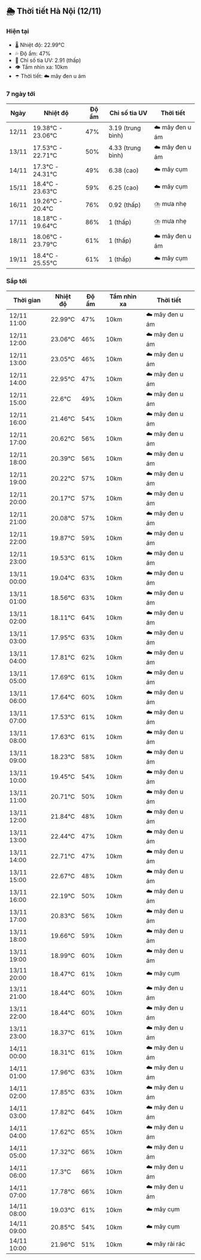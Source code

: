 ## 🌦️ Thời tiết Hà Nội (12/11)

### Hiện tại

- 🌡️ Nhiệt độ: 22.99℃
- 💦 Độ ẩm: 47%
- 🌟 Chỉ số tia UV: 2.91 (thấp)
- 👁️ Tầm nhìn xa: 10km
- ☂️ Thời tiết: ☁️ mây đen u ám

### 7 ngày tới

| Ngày | Nhiệt độ | Độ ẩm | Chỉ số tia UV | Thời tiết |
| --- | --- | --- | --- | --- |
| 12/11 | 19.38℃ - 23.06℃ | 47% | 3.19 (trung bình) | ☁️ mây đen u ám |
| 13/11 | 17.53℃ - 22.71℃ | 50% | 4.33 (trung bình) | ☁️ mây đen u ám |
| 14/11 | 17.3℃ - 24.31℃ | 49% | 6.38 (cao) | ☁️ mây cụm |
| 15/11 | 18.4℃ - 23.63℃ | 59% | 6.25 (cao) | ☁️ mây cụm |
| 16/11 | 19.26℃ - 20.4℃ | 76% | 0.92 (thấp) | ⛈️ mưa nhẹ |
| 17/11 | 18.18℃ - 19.64℃ | 86% | 1 (thấp) | ⛈️ mưa nhẹ |
| 18/11 | 18.06℃ - 23.79℃ | 61% | 1 (thấp) | ☁️ mây đen u ám |
| 19/11 | 18.4℃ - 25.55℃ | 61% | 1 (thấp) | ☁️ mây cụm |

### Sắp tới

| Thời gian | Nhiệt độ | Độ ẩm | Tầm nhìn xa | Thời tiết |
| --- | --- | --- | --- | --- |
| 12/11 11:00 | 22.99℃ | 47% | 10km | ☁️ mây đen u ám |
| 12/11 12:00 | 23.06℃ | 46% | 10km | ☁️ mây đen u ám |
| 12/11 13:00 | 23.05℃ | 46% | 10km | ☁️ mây đen u ám |
| 12/11 14:00 | 22.95℃ | 47% | 10km | ☁️ mây đen u ám |
| 12/11 15:00 | 22.6℃ | 49% | 10km | ☁️ mây đen u ám |
| 12/11 16:00 | 21.46℃ | 54% | 10km | ☁️ mây đen u ám |
| 12/11 17:00 | 20.62℃ | 56% | 10km | ☁️ mây đen u ám |
| 12/11 18:00 | 20.39℃ | 56% | 10km | ☁️ mây đen u ám |
| 12/11 19:00 | 20.22℃ | 57% | 10km | ☁️ mây đen u ám |
| 12/11 20:00 | 20.17℃ | 57% | 10km | ☁️ mây đen u ám |
| 12/11 21:00 | 20.08℃ | 57% | 10km | ☁️ mây đen u ám |
| 12/11 22:00 | 19.87℃ | 59% | 10km | ☁️ mây đen u ám |
| 12/11 23:00 | 19.53℃ | 61% | 10km | ☁️ mây đen u ám |
| 13/11 00:00 | 19.04℃ | 63% | 10km | ☁️ mây đen u ám |
| 13/11 01:00 | 18.56℃ | 63% | 10km | ☁️ mây đen u ám |
| 13/11 02:00 | 18.11℃ | 64% | 10km | ☁️ mây đen u ám |
| 13/11 03:00 | 17.95℃ | 63% | 10km | ☁️ mây đen u ám |
| 13/11 04:00 | 17.81℃ | 62% | 10km | ☁️ mây đen u ám |
| 13/11 05:00 | 17.69℃ | 61% | 10km | ☁️ mây đen u ám |
| 13/11 06:00 | 17.64℃ | 60% | 10km | ☁️ mây đen u ám |
| 13/11 07:00 | 17.53℃ | 61% | 10km | ☁️ mây đen u ám |
| 13/11 08:00 | 17.63℃ | 61% | 10km | ☁️ mây đen u ám |
| 13/11 09:00 | 18.23℃ | 58% | 10km | ☁️ mây đen u ám |
| 13/11 10:00 | 19.45℃ | 54% | 10km | ☁️ mây đen u ám |
| 13/11 11:00 | 20.71℃ | 50% | 10km | ☁️ mây đen u ám |
| 13/11 12:00 | 21.84℃ | 48% | 10km | ☁️ mây đen u ám |
| 13/11 13:00 | 22.44℃ | 47% | 10km | ☁️ mây đen u ám |
| 13/11 14:00 | 22.71℃ | 47% | 10km | ☁️ mây đen u ám |
| 13/11 15:00 | 22.67℃ | 48% | 10km | ☁️ mây đen u ám |
| 13/11 16:00 | 22.19℃ | 50% | 10km | ☁️ mây đen u ám |
| 13/11 17:00 | 20.83℃ | 56% | 10km | ☁️ mây đen u ám |
| 13/11 18:00 | 19.66℃ | 59% | 10km | ☁️ mây đen u ám |
| 13/11 19:00 | 18.99℃ | 60% | 10km | ☁️ mây đen u ám |
| 13/11 20:00 | 18.47℃ | 61% | 10km | ☁️ mây cụm |
| 13/11 21:00 | 18.44℃ | 60% | 10km | ☁️ mây đen u ám |
| 13/11 22:00 | 18.44℃ | 60% | 10km | ☁️ mây đen u ám |
| 13/11 23:00 | 18.37℃ | 61% | 10km | ☁️ mây đen u ám |
| 14/11 00:00 | 18.31℃ | 61% | 10km | ☁️ mây đen u ám |
| 14/11 01:00 | 17.96℃ | 63% | 10km | ☁️ mây đen u ám |
| 14/11 02:00 | 17.85℃ | 63% | 10km | ☁️ mây đen u ám |
| 14/11 03:00 | 17.82℃ | 64% | 10km | ☁️ mây đen u ám |
| 14/11 04:00 | 17.62℃ | 65% | 10km | ☁️ mây đen u ám |
| 14/11 05:00 | 17.32℃ | 66% | 10km | ☁️ mây đen u ám |
| 14/11 06:00 | 17.3℃ | 66% | 10km | ☁️ mây đen u ám |
| 14/11 07:00 | 17.78℃ | 66% | 10km | ☁️ mây đen u ám |
| 14/11 08:00 | 19.03℃ | 61% | 10km | ☁️ mây cụm |
| 14/11 09:00 | 20.85℃ | 54% | 10km | ☁️ mây cụm |
| 14/11 10:00 | 21.96℃ | 51% | 10km | ☁️ mây rải rác |
